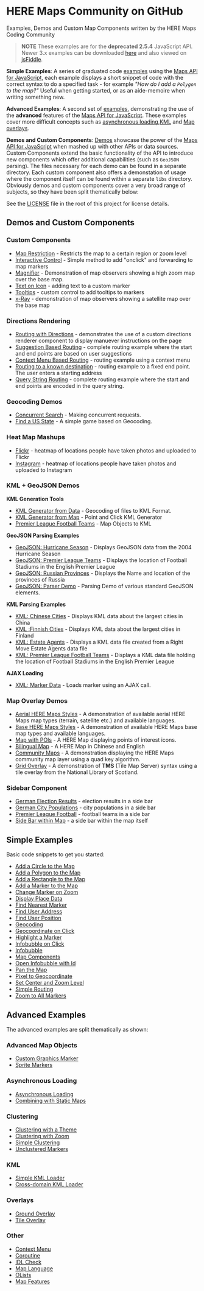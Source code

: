 # HERE Maps Community on GitHub

Examples, Demos and Custom Map Components written by the HERE Maps Coding Community 

> **NOTE** These examples are for the **deprecated 2.5.4** JavaScript API. Newer 3.x examples can be downloaded [here](https://github.com/heremaps/maps-api-for-javascript-examples) and also viewed on [jsFiddle](https://github.com/heremaps/jsfiddle-github/blob/master/README.md).
 
**Simple Examples**: A series of graduated code [examples](https://github.com/heremaps/examples/#simple-examples) using the [Maps API for JavaScript](http://developer.here.com/javascript-apis/), each example displays 
a short snippet of code with the correct syntax to do a specified task - for example _"How do I add a `Polygon` to the map?"_ Useful when getting
 started, or as an aide-memoire when writing something new.

**Advanced Examples**: A second set of [examples](https://github.com/heremaps/examples/#advanced-examples), demonstrating the use of the **advanced** features of 
the [Maps API for JavaScript](http://developer.here.com/javascript-apis/). These examples cover more difficult concepts such as
[asynchronous loading](https://github.com/heremaps/examples/#asynchronous-loading),[KML](https://github.com/heremaps/examples/#kml) and
[Map overlays](https://github.com/heremaps/examples/#overlays).

**Demos and Custom Components**:  [Demos](https://github.com/heremaps/examples/#demos-and-custom-components) showcase the power of the [Maps API for JavaScript](http://developer.here.com/javascript-apis/) when mashed up with other APIs or data sources.
Custom Components extend the basic functionality of the API to introduce new components which offer additional capabilities (such as `GeoJSON` parsing). The files 
necessary for each demo can be found in a separate directory. Each custom component also offers a demonstation of usage where the component itself can be found
within a separate `libs` directory. Obviously demos and custom components cover a very broad range of subjects, so they have been split thematically below:

See the [LICENSE](LICENSE) file in the root of this project for license details.

## Demos and Custom Components

### Custom Components

* [Map Restriction](http://github.com/heremaps/examples/blob/master/maps_api_for_javascript/demos/restrict-map-component/index.html) - Restricts the map to a certain region or zoom level
* [Interactive Control](http://github.com/heremaps/examples/blob/master/maps_api_for_javascript/demos/marker-interactivity-component/index.html) - Simple method to add "onclick" and forwarding to map markers
* [Magnifier](http://github.com/heremaps/examples/blob/master/maps_api_for_javascript/demos/magnifying-glass/index.html) - Demonstration of map observers showing a high zoom map over the base map.
* [Text on Icon](https://github.com/heremaps/examples/tree/master/maps_api_for_javascript/demos/text-on-icon-marker/index.html) - adding text to a custom marker
* [Tooltips](http://github.com/heremaps/examples/blob/master/maps_api_for_javascript/demos/tooltip-component/index.html) - custom control to add tooltips to markers
* [x-Ray](http://github.com/heremaps/examples/blob/master/maps_api_for_javascript/demos/x-ray-component/index.html) - demonstration of map observers showing a satellite map over the base map

### Directions Rendering

* [Routing with Directions](http://github.com/heremaps/examples/tree/master/maps_api_for_javascript/demos/directions-rendering-component/a-to-b-with-directions.html) - demonstrates the use of a custom directions renderer component to display manuever instructions on the page
* [Suggestion Based Routing](http://github.com/heremaps/examples/tree/master/maps_api_for_javascript/demos/directions-rendering-component/suggestion-box-with-directions.html) - complete routing example where the start and end points are based on user suggestions
* [Context Menu Based Routing](http://github.com/heremaps/examples/tree/master/maps_api_for_javascript/demos/directions-rendering-component/context-menu-with-directions.html) - routing example using a context menu
* [Routing to a known destination](http://github.com/heremaps/examples/tree/master/maps_api_for_javascript/demos/directions-rendering-component/geocode-with-directions.html) - routing example to a fixed end point. The user enters a starting address
* [Query String Routing](http://github.com/heremaps/examples/tree/master/maps_api_for_javascript/demos/directions-rendering-component/query-string.html) - complete routing example where the start and end points are encoded in the query string.

### Geocoding Demos

* [Concurrent Search](http://github.com/heremaps/examples/blob/master/maps_api_for_javascript/demos/multiple-search-requests/index.html) - Making concurrent requests.
* [Find a US State](http://github.com/heremaps/examples/blob/master/maps_api_for_javascript/demos/find-an-american-state/index.html) - A simple game based on Geocoding.

### Heat Map Mashups

* [Flickr](http://github.com/heremaps/examples/blob/master/maps_api_for_javascript/demos/flickr-heat-map/index.html) -  heatmap of locations people have taken photos and uploaded to Flickr
* [Instagram](http://github.com/heremaps/examples/blob/master/maps_api_for_javascript/demos/instagram-heat-map/index.html) -  heatmap of locations people have taken photos and uploaded to Instagram

### KML + GeoJSON Demos

**KML Generation Tools**

* [KML Generator from Data](http://github.com/heremaps/examples/tree/master/maps_api_for_javascript/demos/generate-kml/generate-kml-file-from-data.html) - Geocoding of files to KML Format.
* [KML Generator from Map](http://github.com/heremaps/examples/tree/master/maps_api_for_javascript/demos/generate-kml/generate-kml-file-from-map.html) - Point and Click KML Generator
* [Premier League Football Teams](http://github.com/heremaps/examples/tree/master/maps_api_for_javascript/demos/generate-kml/premier-league-football-teams.html) - Map Objects to KML

**GeoJSON Parsing Examples**

* [GeoJSON: Hurricane Season](http://github.com/heremaps/examples/tree/master/maps_api_for_javascript/demos/geojson-parser/load-geojson-hurricane-data-using-ajax.html) - Displays GeoJSON data from the 2004 Hurricane Season
* [GeoJSON: Premier League Teams](http://github.com/heremaps/examples/tree/master/maps_api_for_javascript/demos/geojson-parser/load-geojson-premiership-data-using-ajax.html) - Displays the location of Football Stadiums in the English Premier League
* [GeoJSON: Russian Provinces](http://github.com/heremaps/examples/tree/master/maps_api_for_javascript/demos/geojson-parser/load-geojson-russia-data-using-ajax.html) - Displays the Name and location of the provinces of Russia
* [GeoJSON: Parser Demo](http://github.com/heremaps/examples/tree/master/maps_api_for_javascript/demos/geojson-parser/parse-geojson-data.html) - Parsing Demo of various standard GeoJSON elements.

**KML Parsing Examples**

* [KML: Chinese Cities](http://github.com/heremaps/examples/blob/master/maps_api_for_javascript/demos/generate-kml/cities-in-china.html) - Displays KML data about the largest cities in China
* [KML :Finnish Cities](http://github.com/heremaps/examples/blob/master/maps_api_for_javascript/demos/generate-kml/load-kml-cities-in-finland.html) - Displays KML data about the largest cities in Finland
* [KML: Estate Agents](http://github.com/heremaps/examples/blob/master/maps_api_for_javascript/demos/generate-kml/load-kml-estate-agents.html) - Displays a KML data file created from a Right Move Estate Agents data file
* [KML: Premier League Football Teams](http://github.com/heremaps/examples/blob/master/maps_api_for_javascript/demos/generate-kml/premier-league-football-teams.html) - Displays a KML data file holding the location of Football Stadiums in the English Premier League

**AJAX Loading**

* [XML: Marker Data](http://github.com/heremaps/examples/blob/master/maps_api_for_javascript/demos/load-marker-data-using-ajax/index.html) - Loads marker using an AJAX call.


### Map Overlay Demos

* [Aerial HERE Maps Styles](http://github.com/heremaps/examples/tree/master/maps_api_for_javascript/demos/map-tiles/aerial-map-tile-styles-and-modes.html)  - A demonstration of available aerial HERE Maps map types (terrain, satellite etc.) and available languages.
* [Base HERE Maps Styles](http://github.com/heremaps/examples/tree/master/maps_api_for_javascript/demos/map-tiles/base-map-styles-and-modes.html) - A demonstration of available HERE Maps base map types and available languages.
* [Map with POIs](http://github.com/heremaps/examples/tree/master/maps_api_for_javascript/demos/map-tiles/base-map-with-pois.html) - A HERE Map displaying points of interest icons.
* [Bilingual Map](http://github.com/heremaps/examples/tree/master/maps_api_for_javascript/demos/map-tiles/bilingual-map.html) - A HERE Map in Chinese and English
* [Community Maps](http://github.com/heremaps/examples/tree/master/maps_api_for_javascript/demos/map-tiles/community-map.html) - A demonstration displaying the HERE Maps community map layer using a quad key algorithm.
* [Grid Overlay](http://github.com/heremaps/examples/blob/master/maps_api_for_javascript/demos/svg-grid-overlay/index.html) - A demonstration of **TMS** (Tile Map Server) syntax using a tile overlay from the National Library of Scotland.

### Sidebar Component

* [German Election Results](http://github.com/heremaps/examples/blob/master/maps_api_for_javascript/demos/sidebar-component/bar-chart-election-result.html) - election results in a side bar
* [German City Populations](http://github.com/heremaps/examples/blob/master/maps_api_for_javascript/demos/sidebar-component/bar-chart-markers.html) - city populations in a side bar
* [Premier League Football](http://github.com/heremaps/examples/blob/master/maps_api_for_javascript/demos/sidebar-component/map-sidebar-control.html) - football teams in a side bar
* [Side Bar within Map](http://github.com/heremaps/examples/blob/master/maps_api_for_javascript/demos/sidebar-component/map-sidebar-within-map.html) - a side bar within the map itself

## Simple Examples

Basic code snippets to get you started:

* [Add a Circle to the Map](http://github.com/heremaps/examples/tree/master/maps_api_for_javascript/simple-examples/circle.html)
* [Add a Polygon to the Map](http://github.com/heremaps/examples/tree/master/maps_api_for_javascript/simple-examples/polygon.html)
* [Add a Rectangle to the Map](http://github.com/heremaps/examples/tree/master/maps_api_for_javascript/simple-examples/rectangle.html)
* [Add a Marker to the Map](http://github.com/heremaps/examples/tree/master/maps_api_for_javascript/simple-examples/simple-marker.html)
* [Change Marker on Zoom](http://github.com/heremaps/examples/tree/master/maps_api_for_javascript/simple-examples/change-marker-on-zoom.html)
* [Display Place Data](http://github.com/heremaps/examples/tree/master/maps_api_for_javascript/simple-examples/display-place-data.html)
* [Find Nearest Marker](http://github.com/heremaps/examples/tree/master/maps_api_for_javascript/simple-examples/find-nearest-marker.html)
* [Find User Address](http://github.com/heremaps/examples/tree/master/maps_api_for_javascript/simple-examples/find-user-address.html)
* [Find User Position](http://github.com/heremaps/examples/tree/master/maps_api_for_javascript/simple-examples/find-user-position.html)
* [Geocoding](http://github.com/heremaps/examples/tree/master/maps_api_for_javascript/simple-examples/geocoding.html)
* [Geocoordinate on Click](http://github.com/heremaps/examples/tree/master/maps_api_for_javascript/simple-examples/geocoordinate-on-click.html)
* [Highlight a Marker](http://github.com/heremaps/examples/tree/master/maps_api_for_javascript/simple-examples/highlighting-a-marker.html)
* [Infobubble on Click](http://github.com/heremaps/examples/tree/master/maps_api_for_javascript/simple-examples/infobubble-on-marker-click.html)
* [Infobubble](http://github.com/heremaps/examples/tree/master/maps_api_for_javascript/simple-examples/infobubble.html)
* [Map Components](http://github.com/heremaps/examples/tree/master/maps_api_for_javascript/simple-examples/map-components.html)
* [Open Infobubble with Id](http://github.com/heremaps/examples/tree/master/maps_api_for_javascript/simple-examples/opening-infobubble-with-id.html)
* [Pan the Map](http://github.com/heremaps/examples/tree/master/maps_api_for_javascript/simple-examples/panning-the-map.html)
* [Pixel to Geocoordinate](http://github.com/heremaps/examples/tree/master/maps_api_for_javascript/simple-examples/pixel-to-geocoordinate.html)
* [Set Center and Zoom Level](http://github.com/heremaps/examples/tree/master/maps_api_for_javascript/simple-examples/map-set-center-and-zoom-level.html)
* [Simple Routing](http://github.com/heremaps/examples/tree/master/maps_api_for_javascript/simple-examples/routing-from-a-to-b.html)
* [Zoom to All Markers](http://github.com/heremaps/examples/tree/master/maps_api_for_javascript/simple-examples/zoom-to-all-markers.html)


## Advanced Examples

The advanced examples are split thematically as shown:

### Advanced Map Objects

* [Custom Graphics Marker](http://github.com/heremaps/examples/tree/master/maps_api_for_javascript/advanced-examples/custom-graphics-marker.html)
* [Sprite Markers](http://github.com/heremaps/examples/tree/master/maps_api_for_javascript/advanced-examples/sprite-markers.html)

### Asynchronous Loading

* [Asynchronous Loading](http://github.com/heremaps/examples/tree/master/maps_api_for_javascript/advanced-examples/asynchronous-loading.html)
* [Combining with Static Maps](http://github.com/heremaps/examples/tree/master/maps_api_for_javascript/advanced-examples/combining-with-here-static-maps.html)

### Clustering

* [Clustering with a Theme](http://github.com/heremaps/examples/tree/master/maps_api_for_javascript/advanced-examples/700-markers-clustering-with-theme.html)
* [Clustering with Zoom](http://github.com/heremaps/examples/tree/master/maps_api_for_javascript/advanced-examples/700-markers-clustering-with-zoom.html)
* [Simple Clustering](http://github.com/heremaps/examples/tree/master/maps_api_for_javascript/advanced-examples/700-markers-simple-clustering.html)
* [Unclustered Markers](http://github.com/heremaps/examples/tree/master/maps_api_for_javascript/advanced-examples/700-markers-unclustered.html)

### KML

* [Simple KML Loader](http://github.com/heremaps/examples/tree/master/maps_api_for_javascript/advanced-examples/load-kml-file.html)
* [Cross-domain KML Loader](http://github.com/heremaps/examples/tree/master/maps_api_for_javascript/advanced-examples/load-kml-file-cross-domain.html)
	
### Overlays

* [Ground Overlay](http://github.com/heremaps/examples/tree/master/maps_api_for_javascript/advanced-examples/ground-overlay.html)
* [Tile Overlay](http://github.com/heremaps/examples/tree/master/maps_api_for_javascript/advanced-examples/tile-overlay.html)

### Other

* [Context Menu](http://github.com/heremaps/examples/tree/master/maps_api_for_javascript/advanced-examples/context-menu.html)
* [Coroutine](http://github.com/heremaps/examples/tree/master/maps_api_for_javascript/advanced-examples/coroutine.html)
* [IDL Check](http://github.com/heremaps/examples/tree/master/maps_api_for_javascript/advanced-examples/international-date-line-check.html)
* [Map Language](http://github.com/heremaps/examples/tree/master/maps_api_for_javascript/advanced-examples/map-language.html)
* [OLists](http://github.com/heremaps/examples/tree/master/maps_api_for_javascript/advanced-examples/olist.html)
* [Map Features](http://github.com/heremaps/examples/tree/master/maps_api_for_javascript/advanced-examples/reading-map-features.html)
